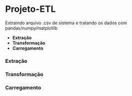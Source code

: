 # Projeto-ETL
Extraindo arquivo .csv de sistema e tratando os dados com pandas/numpy/matplotlib 

- **Extração**
- **Transformação**
- **Carregamento**

### **Extração**
### **Transformação**
### **Carregamento**
